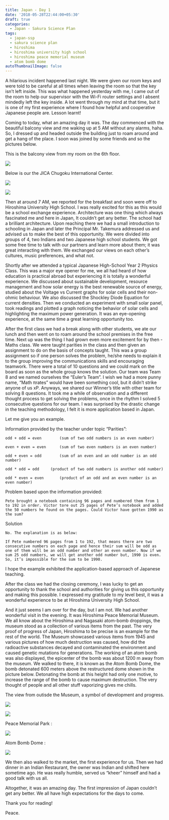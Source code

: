 ```yaml
---
title: Japan - Day 1
date: '2018-05-28T22:44:00+05:30'
draft: true
categories:
  - Japan - Sakura Science Plan
tags:
  - japan-ssp
  - sakura science plan
  - hiroshima
  - hiroshima university high school
  - hiroshima peace memorial museum
  - atom bomb dome
autoThumbnailImage: false
---
```

A hilarious incident happened last night. We were given our room keys and were told to be careful at all times when leaving the room so that the key isn’t left inside. This was what happened yesterday with me, I came out of the room to help our supervisor with the Wi-Fi router settings and I absent mindedly left the key inside. A lot went through my mind at that time, but it is one of my first experience where I found how helpful and cooperative Japanese people are. Lesson learnt!

Coming to today, what an amazing day it was. The day commenced with the beautiful balcony view and me waking up at 5 AM without any alarms, haha. So, I dressed up and headed outside the building just to roam around and get a hang of the place. I soon was joined by some friends and so the pictures below. 

This is the balcony view from my room on the 6th floor.

![](/images/uploads/img_20180528_023157.jpg)

Below is our the JICA Chugoku International Center.

![](/images/uploads/img_20180528_070852.jpg)

![](/images/uploads/img_20180528_071216_hdr.jpg)

Then at around 7 AM, we reported for the breakfast and soon were off to Hiroshima University High School. I was really excited for this as this would be a school exchange experience. Architecture was one thing which always fascinated me and here in Japan, It couldn’t get any better. The school had a brilliant architecture. Upon reaching there we had a small introduction to schooling in Japan and later the Principal Mr. Takemura addressed us and advised us to make the best of this opportunity. We were divided into groups of 4, two Indians and two Japanese high school students. We got some free time to talk with our partners and learn more about them; it was great interacting with them. We exchanged our views on each other’s cultures, music preferences, and what not. 

Shortly after we attended a typical Japanese High-School Year 2 Physics Class. This was a major eye opener for me, we all had heard of how education is practical abroad but experiencing it is totally a wonderful experience. We discussed about sustainable development, resource management and how solar energy is the best renewable source of energy, studied about the Voltage vs Current graphs for solar cells and their non-ohmic behaviour. We also discussed the Shockley Diode Equation for current densities. Then we conducted an experiment with small solar panel, took readings and plotted a graph noticing the behavior of solar cells and highlighting the maximum power generation. It was an eye-opening experience, at the same time a great learning opportunity too. 

After the first class we had a break along with other students, we ate our lunch and then went on to roam around the school premises in the free time. Next up was the thing I had grown even more excitement for by then -  Maths class. We were taught parities in the class and then given an assignment to do on the basis of concepts taught. This was a group assignment so if one person solves the problem, he/she needs to explain it to the group improving the communications skills and encouraging teamwork. There were a total of 10 questions and we could mark on the board as soon as the whole group knows the solution. Our team was Team 8 and we named ourselves the “Euler’s Team”. I wish we had a more punny name, “Math πrates” would have been something cool, but it didn’t strike anyone of us xP. Anyways, we shared our Winner’s title with other team for solving 8 questions. It took me a while of observation and a different thought process to get solving the problems, once in the rhythm I solved 5 consecutive questions for our team. I was surprised by the drastic change in the teaching methodology, I felt it is more application based in Japan.

Let me give you an example.

Information provided by the teacher under topic “Parities”:

```
odd + odd = even		(sum of two odd numbers is an even number)

even + even = even		(sum of two even numbers is an even number)

odd + even = odd		(sum of an even and an odd number is an odd number)

odd * odd = odd		(product of two odd numbers is another odd number)

odd * even = even		(product of an odd and an even number is an even number)
```

Problem based upon the information provided:

```
Pete brought a notebook containing 96 pages and numbered them from 1 to 192 in order. Victor tore out 25 pages of Pete’s notebook and added the 50 numbers he found on the pages. Could Victor have gotten 1990 as the sum?
```

 Solution 

```
No. The explanation is as below:
```

```
If Pete numbered 96 pages from 1 to 192, that means there are two consecutive numbers on each page and hence their sum will be odd as one of them will be an odd number and other an even number. Now if we sum 25 odd numbers, we will get another odd number but, 1990 is even. So, it’s impossible for the sum to be 1990.
```

I hope the example exhibited the application-based approach of Japanese teaching. 

After the class we had the closing ceremony, I was lucky to get an opportunity to thank the school and authorities for giving us this opportunity and making this possible. I expressed my gratitude to my level best, it was a wonderful experience to be at Hiroshima University High School.

And it just seems I am over for the day, but I am not. We had another wonderful visit in the evening. It was Hiroshima Peace Memorial Museum. We all know about the Hiroshima and Nagasaki atom-bomb droppings, the museum stood as a collection of various items from the past. The very proof of progress of Japan, Hiroshima to be precise is an example for the rest of the world. The Museum showcased various items from 1945 and various pictures of how much destruction was caused, how did the radioactive substances decayed and contaminated the environment and caused genetic mutations for generations. The working of an atom bomb was also displayed, the epicenter of the bomb was about 1200 m away from the museum. We walked to there, it is known as the Atom Bomb Dome, the bomb detonated 600 meters above the restructured dome shown in the picture below. Detonating the bomb at this height had only one motive, to increase the range of the bomb to cause maximum destruction. The very thought of people and all other stuff vaporizing gives me chills.

The view from outisde the Museum, a symbol of development and progress.

![](/images/uploads/img_20180528_170231.jpg)

![](/images/uploads/img_20180528_170623-2-.jpg)

Peace Memorial Park : 

![](/images/uploads/img_20180528_171655.jpg)

Atom Bomb Dome :

![](/images/uploads/img_20180528_172418.jpg)

We then also walked to the market, the first experience for us. Then we had dinner in an Indian Restaurant, the owner was Indian and shifted here sometime ago. He was really humble, served us “kheer” himself and had a good talk with us all.

Altogether, it was an amazing day. The first impression of Japan couldn’t get any better. We all have high expectations for the days to come. 

Thank you for reading!

Peace.

